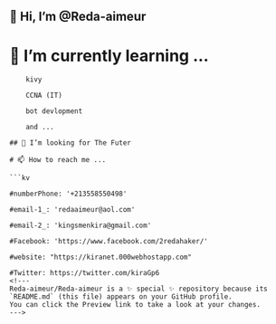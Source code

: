 ## 👋 Hi, I’m @Reda-aimeur

# 🌱 I’m currently learning ...

```text
    kivy
    
    CCNA (IT)
    
    bot devlopment
    
    and ...

## 💞️ I’m looking for The Futer

# 📫 How to reach me ...

```kv

#numberPhone: '+213558550498'

#email-1_: 'redaaimeur@aol.com'

#email-2_: 'kingsmenkira@gmail.com'

#Facebook: 'https://www.facebook.com/2redahaker/'

#website: "https://kiranet.000webhostapp.com"

#Twitter: https://twitter.com/kiraGp6
<!---
Reda-aimeur/Reda-aimeur is a ✨ special ✨ repository because its `README.md` (this file) appears on your GitHub profile.
You can click the Preview link to take a look at your changes.
--->
